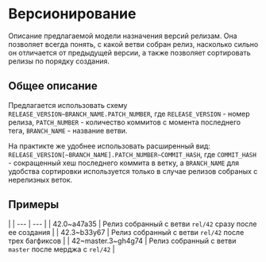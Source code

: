 # Версионирование
Описание предлагаемой модели назначения версий релизам. 
Она позволяет всегда понять, с какой ветви собран релиз, насколько сильно он отличается от предыдущей версии, а также позволяет сортировать релизы по порядку создания.

## Общее описание

Предлагается использовать схему `RELEASE_VERSION~BRANCH_NAME.PATCH_NUMBER`, где `RELEASE_VERSION` - номер релиза, `PATCH_NUMBER` - количество коммитов с момента последнего тега, `BRANCH_NAME` - название ветви.

На практикте же удобнее использовать расширенный вид: `RELEASE_VERSION[~BRANCH_NAME].PATCH_NUMBER~COMMIT_HASH`, где `COMMIT_HASH` - сокращенный хеш последнего коммита в ветку, а `BRANCH_NAME` для удобства сортировки используется только в случае релизов собраных с нерелизных веток.

## Примеры

|   |
--- | --- |
|    42.0~a47a35        | Релиз собранный с ветви `rel/42` сразу после ее создания |
|    42.3~b33y67        | Релиз собранный с ветви `rel/42` после трех багфиксов |
|    42~master.3~gh4g74 | Релиз собранный с ветви `master` после мерджа с `rel/42` |



